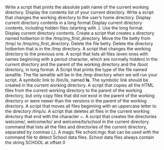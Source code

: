 Write a script that prints the absolute path name of the current working directory.
Display the contents list of your current directory.
Write a script that changes the working directory to the user’s home directory.
Display current directory contents in a long format
Display current directory contents, including hidden files (starting with .). Use the long format.
Display current directory contents.
Create a script that creates a directory named holberton in the /tmp/my_first_directory.
Move the file betty from /tmp/ to /tmp/my_first_directory.
Delete the file betty.
Delete the directory holberton that is in the /tmp directory.
A script that changes the working directory to the previous one.
A script that lists all files (even ones with names beginning with a period character, which are normally hidden) in the current directory and the parent of the working directory and the /boot directory, in long format.
A Script that prints the type of the file named iamafile. The file iamafile will be in the /tmp directory when we will run your script.
A symbolic link to /bin/ls, named __ls__. The symbolic link should be created in the current working directory.
A script that copies all the HTML files from the current working directory to the parent of the working directory, but only copy files that did not exist in the parent of the working directory or were newer than the versions in the parent of the working directory.
A script that moves all files beginning with an uppercase letter to the directory /tmp/u.
A script that deletes all files in the current working directory that end with the character ~.
A script that creates the directories welcome/, welcome/to/ and welcome/to/school in the current directory.
command that lists all the files and directories of the current directory, separated by commas (,).
A magic file school.mgc that can be used with the command file to detect School data files. School data files always contain the string SCHOOL at offset 0
